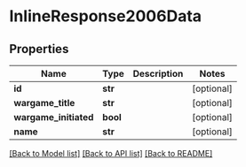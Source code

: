 # InlineResponse2006Data

## Properties
Name | Type | Description | Notes
------------ | ------------- | ------------- | -------------
**id** | **str** |  | [optional] 
**wargame_title** | **str** |  | [optional] 
**wargame_initiated** | **bool** |  | [optional] 
**name** | **str** |  | [optional] 

[[Back to Model list]](../README.md#documentation-for-models) [[Back to API list]](../README.md#documentation-for-api-endpoints) [[Back to README]](../README.md)

